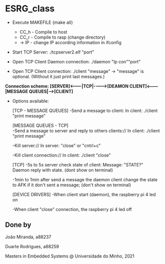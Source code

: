 # ESRG_class
 * Execute MAKEFILE {make all}
    
    - CC_h - Compile to host
    - CC_r - Compile to rasp (change directory)
    - 
         -> IP - change IP according information in ifconfig
         
 * Start TCP Server:
./tcpserver2.elf "port" 

 * Open TCP Client Daemon connection:
./daemon "Ip con""port"
 
 * Open TCP Client connection:
./client "message"
-> "message" is optional. (Without it just print last messages.)

 **Connection scheme:
 [SERVER]<---|TCP|---->[DEAMON CLIENT]<---|MESSAGE QUEUES|-->[CLIENT]**
 
 * Options available:

    [TCP - MESSAGE QUEUES]
    -Send a message to client:
        In client: ./client "print message"

    [MESSAGE QUEUES - TCP]    
    -Send a message to server and reply to others clients://
        In client: ./client "print message"

    -Kill server://
        In server: "close" or "cntrl+c"

    -Kill client connection://
        In client: ./client "close"

    [TCP]
    -5s to 5s server check state of client:
        Message: "STATE?"
        Daemon reply with state.
        (dont show on terminal)

    -1min to 1min after send a message the daemon client change the state to AFK if it don't sent a message;
        (don't show on terminal)

    [DEVICE DRIVERS]
    -When client start (daemon), the raspberry pi 4 led on

    -When client "close" connection, the raspberry pi 4 led off
    
## Done by
João Miranda, a88237


Duarte Rodrigues, a88259

Masters in Embedded Systems @ Universidade do Minho, 2021
